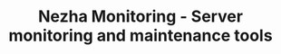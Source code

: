 ---
layout: home

title: Nezha Monitoring - Server monitoring and maintenance tools  
titleTemplate: Development Manual

hero:
  name: Development Manual
  text: Nezha Monitoring Development Manual.
  image: https://raw.githubusercontent.com/naiba/nezha/master/resource/static/brand.svg
  actions:
    - theme: brand
      text: Start Now →
      link: /en_US/developer/theme
---